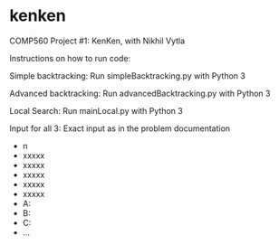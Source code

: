 # kenken
COMP560 Project #1: KenKen, with Nikhil Vytla

Instructions on how to run code:

Simple backtracking:
Run simpleBacktracking.py with Python 3 

Advanced backtracking:
Run advancedBacktracking.py with Python 3

Local Search:
Run mainLocal.py with Python 3

Input for all 3:
Exact input as in the problem documentation

* n
* xxxxx
* xxxxx
* xxxxx
* xxxxx
* xxxxx
* A:
* B:
* C:
* ...
